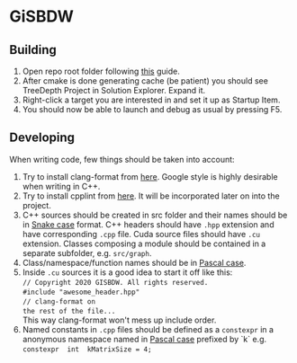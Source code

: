 # GiSBDW
## Building
1. Open repo root folder following [this](https://docs.microsoft.com/en-us/cpp/build/cmake-projects-in-visual-studio?view=vs-2019) guide.
2. After cmake is done generating cache (be patient) you should see TreeDepth Project in Solution Explorer. Expand it.
3. Right-click a target you are interested in and set it up as Startup Item.
4. You should now be able to launch and debug as usual by pressing F5.
## Developing
When writing code, few things should be taken into account:
1. Try to install clang-format from [here](https://llvm.org/builds/). Google style is highly desirable when writing in C++.
2. Try to install cpplint from [here](https://github.com/cpplint/cpplint). It will be incorporated later on into the project.
3. C++ sources should be created in src folder and their names should be in [Snake case](https://en.wikipedia.org/wiki/Snake_case) format. C++ headers should have `.hpp` extension and have corresponding `.cpp` file. Cuda source files should have `.cu` extension. Classes composing a module should be contained in a separate subfolder, e.g. `src/graph`.
4. Class/namespace/function names should be in [Pascal case]([https://pl.wikipedia.org/wiki/PascalCase](https://pl.wikipedia.org/wiki/PascalCase)).
5. Inside `.cu` sources it is a good idea to start it off like this:<br/>
`// Copyright 2020 GISBDW. All rights reserved.`<br/>
`#include "awesome_header.hpp"`<br/>
`// clang-format on `<br/>
`the rest of the file...`<br/>
This way clang-format won't mess up include order.
6. Named constants in `.cpp` files should be defined as a `constexpr` in a anonymous namespace named in [Pascal case]([https://pl.wikipedia.org/wiki/PascalCase](https://pl.wikipedia.org/wiki/PascalCase)) prefixed by `k` e.g. `constexpr  int  kMatrixSize = 4;`
